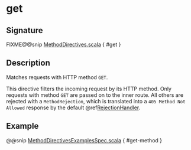 <a id="get"></a>
# get

## Signature

FIXME@@snip [MethodDirectives.scala](../../../../../../../../../akka-http/src/main/scala/akka/http/scaladsl/server/directives/MethodDirectives.scala) { #get }

## Description

Matches requests with HTTP method `GET`.

This directive filters the incoming request by its HTTP method. Only requests with
method `GET` are passed on to the inner route. All others are rejected with a
`MethodRejection`, which is translated into a `405 Method Not Allowed` response
by the default @ref[RejectionHandler](../../rejections.md#the-rejectionhandler).

## Example

@@snip [MethodDirectivesExamplesSpec.scala](../../../../../../../test/scala/docs/http/scaladsl/server/directives/MethodDirectivesExamplesSpec.scala) { #get-method }